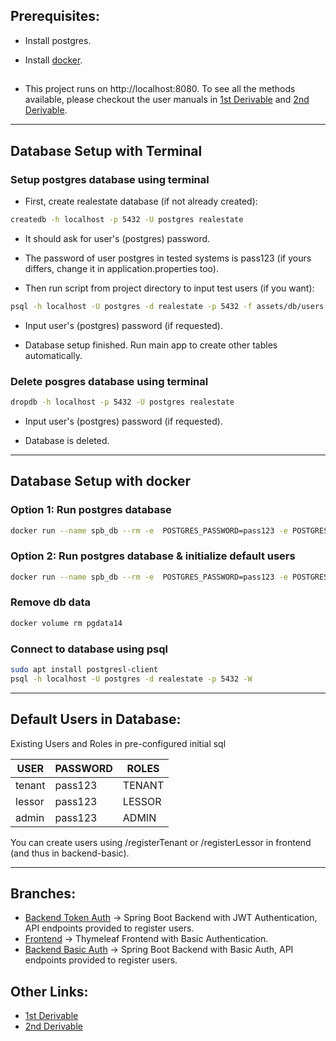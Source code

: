 ## Prerequisites:

* Install postgres.

* Install [docker](https://tinyurl.com/2m3bhahn).<br />
##
* This project runs on http://localhost:8080.
To see all the methods available, please checkout the user manuals in [1st Derivable](https://docs.google.com/document/d/1bqAPtyo7gYjIALpuRU-l6SihqhNbUe778N-UDNJwpnI/edit?usp=sharing) and [2nd Derivable](https://docs.google.com/document/d/1zQ9ZFB1zW_16LlmPExFsPG2_oqWwOZkO9oOKpkt20Oo/edit?usp=sharing).
--------------------------------
## Database Setup with Terminal
### Setup postgres database using terminal

* First, create realestate database (if not already created): 

```bash
createdb -h localhost -p 5432 -U postgres realestate
```

* It should ask for user's (postgres) password.
* The password of user postgres in tested systems is pass123 (if yours differs, change it in application.properties too).

* Then run script from project directory to input test users (if you want):

```bash
psql -h localhost -U postgres -d realestate -p 5432 -f assets/db/users.sql -W
```

* Input user's (postgres) password (if requested).

* Database setup finished. Run main app to create other tables automatically.

### Delete posgres database using terminal

```bash
dropdb -h localhost -p 5432 -U postgres realestate
```
* Input user's (postgres) password (if requested).

* Database is deleted.<br />

--------------------------------------
## Database Setup with docker
### Option 1: Run postgres database

```bash
docker run --name spb_db --rm -e  POSTGRES_PASSWORD=pass123 -e POSTGRES_DB=realestate --net=host -v pgdata14:/var/lib/postgresql/data  -d postgres:14
```
### Option 2: Run postgres database & initialize default users

```bash
docker run --name spb_db --rm -e  POSTGRES_PASSWORD=pass123 -e POSTGRES_DB=realestate --net=host -v "$(pwd)"/assets/db:/docker-entrypoint-initdb.d -v pgdata14:/var/lib/postgresql/data -d postgres:14
```

### Remove db data
```bash
docker volume rm pgdata14
```

### Connect to database using psql

```bash
sudo apt install postgresl-client
psql -h localhost -U postgres -d realestate -p 5432 -W
```

----------------------------------------------------------
## Default Users in Database:

Existing Users and Roles in pre-configured initial sql

| USER   | PASSWORD | ROLES       |
|------- |----------|-------------|
| tenant | pass123  | TENANT      |
| lessor | pass123  | LESSOR      |
| admin  | pass123  | ADMIN       |
 
You can create users using /registerTenant or /registerLessor in frontend (and thus in backend-basic).<br />

------------------------------------------------------------------
## Branches:
* [Backend Token Auth](https://github.com/manouslinard/dist_sys_2022/tree/backend-token-auth) &rarr; Spring Boot Backend with JWT Authentication, API endpoints provided to register users.
* [Frontend](https://github.com/manouslinard/dist_sys_2022/tree/frontend) &rarr; Thymeleaf Frontend with Basic Authentication.
* [Backend Basic Auth](https://github.com/manouslinard/dist_sys_2022/tree/backend-basic) &rarr; Spring Boot Backend with Basic Auth, API endpoints provided to register users.

## Other Links:
* [1st Derivable](https://docs.google.com/document/d/1bqAPtyo7gYjIALpuRU-l6SihqhNbUe778N-UDNJwpnI/edit?usp=sharing)
* [2nd Derivable](https://docs.google.com/document/d/1zQ9ZFB1zW_16LlmPExFsPG2_oqWwOZkO9oOKpkt20Oo/edit?usp=sharing)
